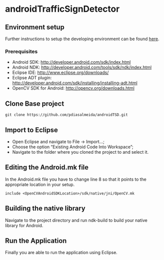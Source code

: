 androidTrafficSignDetector
==========================

## Environment setup

Further instructions to setup the developing environment can be found [here](http://docs.opencv.org/doc/tutorials/introduction/android_binary_package/android_dev_intro.html).

### Prerequisites

- Android SDK: http://developer.android.com/sdk/index.html
- Android NDK: http://developer.android.com/tools/sdk/ndk/index.html
- Eclipse IDE: http://www.eclipse.org/downloads/
- Eclipse ADT plugin: http://developer.android.com/sdk/installing/installing-adt.html
- OpenCV SDK for Android: http://opencv.org/downloads.html

## Clone Base project

	git clone https://github.com/pdiasalmeida/androidTSD.git

## Import to Eclipse

- Open Eclipse and navigate to File -> Import...;
- Choose the option “Existing Android Code Into Workspace”;
- Navigate to the folder where you cloned the project to and select it.

## Editing the Android.mk file

In the Android.mk file you have to change line 8 so that it points to the appropriate location in your setup.

	include <OpenCVAndroidSDKLocation>/sdk/native/jni/OpenCV.mk

## Building the native library

Navigate to the project directory and run ndk-build to build your native library for Android.

## Run the Application

Finally you are able to run the application using Eclipse.
